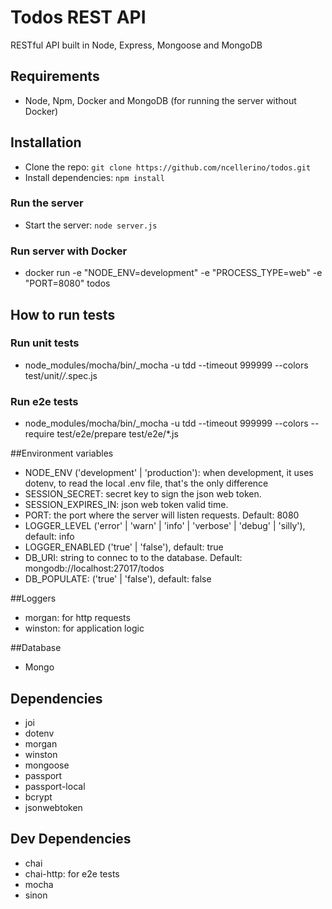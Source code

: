 # Todos REST API 

RESTful API built in Node, Express, Mongoose and MongoDB

## Requirements
- Node, Npm, Docker and MongoDB (for running the server without Docker)

## Installation
- Clone the repo: `git clone https://github.com/ncellerino/todos.git`
- Install dependencies: `npm install`

### Run the server
- Start the server: `node server.js`

### Run server with Docker
* docker run -e "NODE_ENV=development" -e "PROCESS_TYPE=web" -e "PORT=8080" todos

## How to run tests

### Run unit tests
* node_modules/mocha/bin/_mocha -u tdd --timeout 999999 --colors test/unit/*/*.spec.js

### Run e2e tests
* node_modules/mocha/bin/_mocha -u tdd --timeout 999999 --colors --require test/e2e/prepare test/e2e/*.js

##Environment variables
* NODE_ENV ('development' | 'production'): when development, it uses dotenv, to read the local .env file, that's the only difference
* SESSION_SECRET: secret key to sign the json web token.
* SESSION_EXPIRES_IN: json web token valid time.
* PORT: the port where the server will listen requests. Default: 8080
* LOGGER_LEVEL ('error' | 'warn' | 'info' | 'verbose' | 'debug' | 'silly'), default: info
* LOGGER_ENABLED ('true' | 'false'), default: true
* DB_URI: string to connec to to the database. Default: mongodb://localhost:27017/todos  
* DB_POPULATE: ('true' | 'false'), default: false

##Loggers
* morgan: for http requests
* winston: for application logic

##Database
* Mongo

## Dependencies
* joi
* dotenv
* morgan
* winston
* mongoose
* passport
* passport-local
* bcrypt
* jsonwebtoken

## Dev Dependencies
* chai
* chai-http: for e2e tests
* mocha
* sinon
